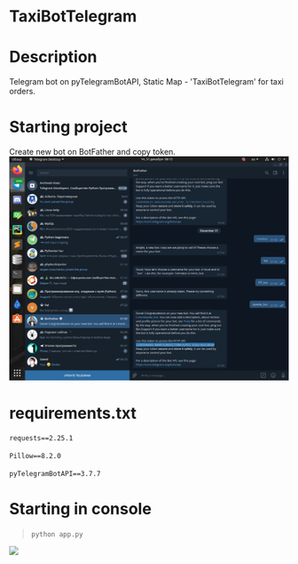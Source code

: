 # TaxiBotTelegram
# Description
  Telegram bot on pyTelegramBotAPI, Static Map - 'TaxiBotTelegram' for taxi orders.
# Starting project
   Create new bot on BotFather and copy token.
   ![](https://github.com/shugaibov-valy/HomeHelperBotTelegram/blob/master/botfather.png)

# requirements.txt
    requests==2.25.1
    
    Pillow==8.2.0
    
    pyTelegramBotAPI==3.7.7

# Starting in console
   >```python app.py```
  
![](https://github.com/shugaibov-valy/TaxiBotTelegram/blob/master/screen_bot.png)
